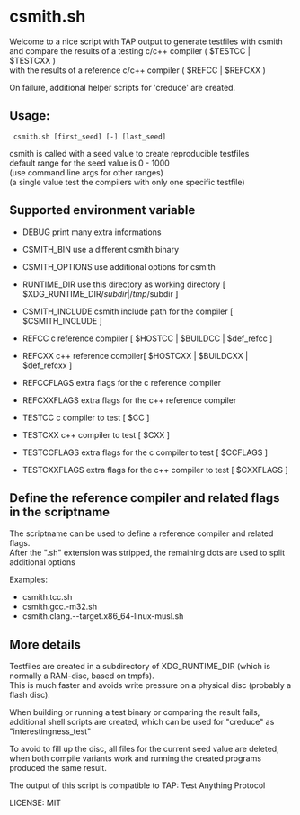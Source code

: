 # csmith.sh

 Welcome to a nice script with TAP output to generate testfiles with csmith </br>
 and compare the results of a testing c/c++ compiler ( $TESTCC | $TESTCXX ) </br>
 with the results of a reference c/c++ compiler ( $REFCC | $REFCXX ) </br>

 On failure, additional helper scripts for 'creduce' are created.


## Usage: 
```
 csmith.sh [first_seed] [-] [last_seed]
```

 csmith is called with a seed value to create reproducible testfiles </br>
 default range for the seed value is 0 - 1000 </br>
 (use command line args for other ranges) </br>
 (a single value test the compilers with only one specific testfile)


## Supported environment variable

 * DEBUG          print many extra informations
 * CSMITH_BIN     use a different csmith binary
 * CSMITH_OPTIONS use additional options for csmith
 * RUNTIME_DIR    use this directory as working directory [ \$XDG_RUNTIME_DIR/$subdir | /tmp/$subdir ]

 * CSMITH_INCLUDE csmith include path for the compiler [ $CSMITH_INCLUDE ]

 * REFCC          c reference compiler  [ \$HOSTCC | \$BUILDCC | $def_refcc ]
 * REFCXX         c++ reference compiler[ \$HOSTCXX | \$BUILDCXX | $def_refcxx ]
 * REFCCFLAGS     extra flags for the c reference compiler
 * REFCXXFLAGS    extra flags for the c++ reference compiler

 * TESTCC         c compiler to test    [ \$CC ]
 * TESTCXX        c++ compiler to test  [ \$CXX ]
 * TESTCCFLAGS    extra flags for the c compiler to test  [ \$CCFLAGS ]
 * TESTCXXFLAGS   extra flags for the c++ compiler to test  [ \$CXXFLAGS ]


## Define the reference compiler and related flags in the scriptname

 The scriptname can be used to define a reference compiler and related flags. </br>
 After the ".sh" extension was stripped, the remaining dots are used to split additional options </br>

 Examples:
 * csmith.tcc.sh
 * csmith.gcc.-m32.sh
 * csmith.clang.--target.x86_64-linux-musl.sh

## More details

 Testfiles are created in a subdirectory of XDG_RUNTIME_DIR (which is normally a RAM-disc, based on tmpfs). </br>
 This is much faster and avoids write pressure on a physical disc (probably a flash disc).

 When building or running a test binary or comparing the result fails, </br>
 additional shell scripts are created, which can be used for "creduce" as "interestingness_test"

 To avoid to fill up the disc, all files for the current seed value are deleted, </br>
 when both compile variants work and running the created programs produced the same result.

 The output of this script is compatible to TAP: Test Anything Protocol
 
 LICENSE: MIT


